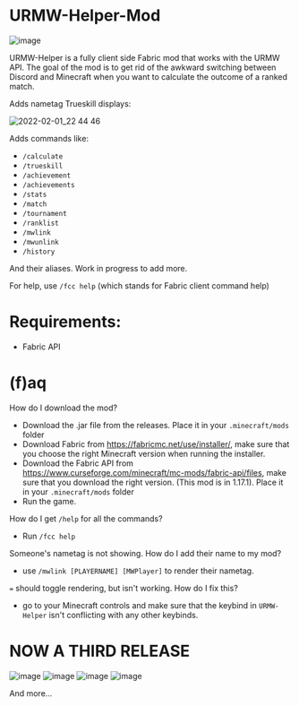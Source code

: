 # URMW-Helper-Mod
![image](https://img.shields.io/github/downloads/MeneerMathieu/URMW-Helper-Mod/total?color=GREEN&logo=GITHUB&logoColor=GREEN&style=for-the-badge)


URMW-Helper is a fully client side Fabric mod that works with the URMW API. The goal of the mod is to get rid of the awkward switching between Discord and Minecraft when you want to calculate the outcome of a ranked match.

Adds nametag Trueskill displays:

![2022-02-01_22 44 46](https://user-images.githubusercontent.com/61655741/152056619-b5b8cbf0-725b-4d39-a954-7f5400738a7a.png)


Adds commands like:
- ``/calculate``
- ``/trueskill``
- ``/achievement``
- ``/achievements``
- ``/stats``
- ``/match``
- ``/tournament``
- ``/ranklist``
- ``/mwlink``
- ``/mwunlink``
- ``/history``

And their aliases. Work in progress to add more.

For help, use ``/fcc help`` (which stands for Fabric client command help)

# Requirements:
- Fabric API

# (f)aq

How do I download the mod?

 - Download the .jar file from the releases. Place it in your ``.minecraft/mods`` folder
 - Download Fabric from https://fabricmc.net/use/installer/, make sure that you choose the right Minecraft version when running the installer.
 - Download the Fabric API from https://www.curseforge.com/minecraft/mc-mods/fabric-api/files, make sure that you download the right version. (This mod is in 1.17.1). Place it in your ``.minecraft/mods`` folder
 - Run the game.

How do I get ``/help`` for all the commands?

- Run ``/fcc help``

Someone's nametag is not showing. How do I add their name to my mod?

- use ``/mwlink [PLAYERNAME] [MWPlayer]`` to render their nametag.

``=`` should toggle rendering, but isn't working. How do I fix this?

- go to your Minecraft controls and make sure that the keybind in ``URMW-Helper`` isn't conflicting with any other keybinds.
  

# NOW A THIRD RELEASE


![image](https://user-images.githubusercontent.com/61655741/151469358-c0f62c3f-4e7c-454c-ac40-20d29dd54ce2.png)
![image](https://user-images.githubusercontent.com/61655741/151469412-1075fd3c-5ed8-4c38-9f5e-6eb7bf5a15ec.png)
![image](https://user-images.githubusercontent.com/61655741/151469490-f3bf0bfc-177b-4ab6-b237-093d713fa043.png)
![image](https://user-images.githubusercontent.com/61655741/151469710-f7cc9abc-060a-4dab-a35e-054d7b1386fb.png)

And more...
